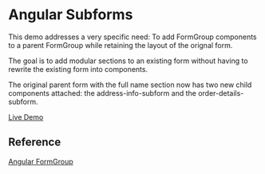 # Angular Subforms

This demo addresses a very specific need: To add FormGroup components to a parent FormGroup while retaining the layout of the orignal form.

The goal is to add modular sections to an existing form without having to rewrite the existing form into components.

The original parent form with the full name section now has two new child components attached: the address-info-subform and the order-details-subform.

[Live Demo](https://www.google.com/)

## Reference

[Angular FormGroup](https://angular.io/api/forms/FormGroup)
